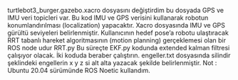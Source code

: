 turtlebot3_burger.gazebo.xacro dosyasını değiştirdim bu dosyada GPS ve IMU veri topicleri var. 
Bu kod IMU ve GPS verisini kullanarak robotun konumlandırılması (localization) yapacaktır. 
Xacro dosyasında IMU ve GPS gürültü seviyeleri belirlenmiştir.
Kullanıcının hedef pose’a robotu ulaştıracak RRT tabanlı hareket algoritmasının (motion planning) gerçeklemesi olan bir ROS node udur RRT.py
Bu süreçte EKF.py kodunda extended kalman filtresi çalışıyor olacak.
İki koduda beraber çalıştırın. 
engeller.txt dosyasında silindir şeklindeki engellerin x y z si alt alta yazacak şekilde belirlenmiştir.
Not : Ubuntu 20.04 sürümünde ROS Noetic kullandım.

